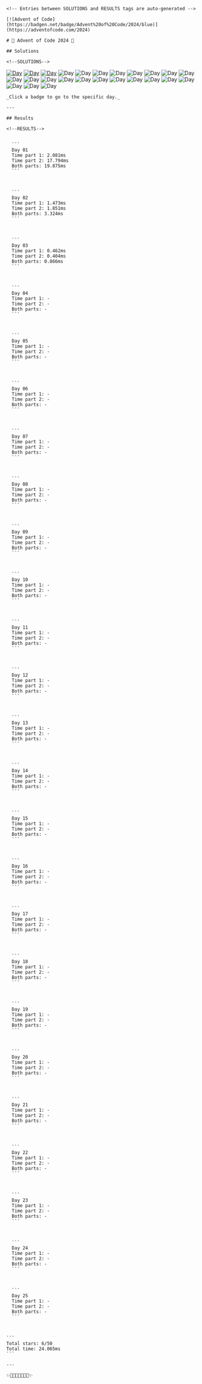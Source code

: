
    <!-- Entries between SOLUTIONS and RESULTS tags are auto-generated -->

    [![Advent of Code](https://badgen.net/badge/Advent%20of%20Code/2024/blue)](https://adventofcode.com/2024)

    # 🎄 Advent of Code 2024 🎄

    ## Solutions

    <!--SOLUTIONS-->

[![Day](https://badgen.net/badge/01/%E2%98%85%E2%98%85/green)](src/day01)
[![Day](https://badgen.net/badge/02/%E2%98%85%E2%98%85/green)](src/day02)
[![Day](https://badgen.net/badge/03/%E2%98%85%E2%98%85/green)](src/day03)
![Day](https://badgen.net/badge/04/%E2%98%86%E2%98%86/gray)
![Day](https://badgen.net/badge/05/%E2%98%86%E2%98%86/gray)
![Day](https://badgen.net/badge/06/%E2%98%86%E2%98%86/gray)
![Day](https://badgen.net/badge/07/%E2%98%86%E2%98%86/gray)
![Day](https://badgen.net/badge/08/%E2%98%86%E2%98%86/gray)
![Day](https://badgen.net/badge/09/%E2%98%86%E2%98%86/gray)
![Day](https://badgen.net/badge/10/%E2%98%86%E2%98%86/gray)
![Day](https://badgen.net/badge/11/%E2%98%86%E2%98%86/gray)
![Day](https://badgen.net/badge/12/%E2%98%86%E2%98%86/gray)
![Day](https://badgen.net/badge/13/%E2%98%86%E2%98%86/gray)
![Day](https://badgen.net/badge/14/%E2%98%86%E2%98%86/gray)
![Day](https://badgen.net/badge/15/%E2%98%86%E2%98%86/gray)
![Day](https://badgen.net/badge/16/%E2%98%86%E2%98%86/gray)
![Day](https://badgen.net/badge/17/%E2%98%86%E2%98%86/gray)
![Day](https://badgen.net/badge/18/%E2%98%86%E2%98%86/gray)
![Day](https://badgen.net/badge/19/%E2%98%86%E2%98%86/gray)
![Day](https://badgen.net/badge/20/%E2%98%86%E2%98%86/gray)
![Day](https://badgen.net/badge/21/%E2%98%86%E2%98%86/gray)
![Day](https://badgen.net/badge/22/%E2%98%86%E2%98%86/gray)
![Day](https://badgen.net/badge/23/%E2%98%86%E2%98%86/gray)
![Day](https://badgen.net/badge/24/%E2%98%86%E2%98%86/gray)
![Day](https://badgen.net/badge/25/%E2%98%86%E2%98%86/gray)

<!--/SOLUTIONS-->

    _Click a badge to go to the specific day._

    ---

    ## Results

    <!--RESULTS-->


      ```
      Day 01
      Time part 1: 2.081ms
      Time part 2: 17.794ms
      Both parts: 19.875ms
      ```
    


      ```
      Day 02
      Time part 1: 1.473ms
      Time part 2: 1.851ms
      Both parts: 3.324ms
      ```
    


      ```
      Day 03
      Time part 1: 0.462ms
      Time part 2: 0.404ms
      Both parts: 0.866ms
      ```
    


      ```
      Day 04
      Time part 1: -
      Time part 2: -
      Both parts: -
      ```
    


      ```
      Day 05
      Time part 1: -
      Time part 2: -
      Both parts: -
      ```
    


      ```
      Day 06
      Time part 1: -
      Time part 2: -
      Both parts: -
      ```
    


      ```
      Day 07
      Time part 1: -
      Time part 2: -
      Both parts: -
      ```
    


      ```
      Day 08
      Time part 1: -
      Time part 2: -
      Both parts: -
      ```
    


      ```
      Day 09
      Time part 1: -
      Time part 2: -
      Both parts: -
      ```
    


      ```
      Day 10
      Time part 1: -
      Time part 2: -
      Both parts: -
      ```
    


      ```
      Day 11
      Time part 1: -
      Time part 2: -
      Both parts: -
      ```
    


      ```
      Day 12
      Time part 1: -
      Time part 2: -
      Both parts: -
      ```
    


      ```
      Day 13
      Time part 1: -
      Time part 2: -
      Both parts: -
      ```
    


      ```
      Day 14
      Time part 1: -
      Time part 2: -
      Both parts: -
      ```
    


      ```
      Day 15
      Time part 1: -
      Time part 2: -
      Both parts: -
      ```
    


      ```
      Day 16
      Time part 1: -
      Time part 2: -
      Both parts: -
      ```
    


      ```
      Day 17
      Time part 1: -
      Time part 2: -
      Both parts: -
      ```
    


      ```
      Day 18
      Time part 1: -
      Time part 2: -
      Both parts: -
      ```
    


      ```
      Day 19
      Time part 1: -
      Time part 2: -
      Both parts: -
      ```
    


      ```
      Day 20
      Time part 1: -
      Time part 2: -
      Both parts: -
      ```
    


      ```
      Day 21
      Time part 1: -
      Time part 2: -
      Both parts: -
      ```
    


      ```
      Day 22
      Time part 1: -
      Time part 2: -
      Both parts: -
      ```
    


      ```
      Day 23
      Time part 1: -
      Time part 2: -
      Both parts: -
      ```
    


      ```
      Day 24
      Time part 1: -
      Time part 2: -
      Both parts: -
      ```
    


      ```
      Day 25
      Time part 1: -
      Time part 2: -
      Both parts: -
      ```
    


    ```
    Total stars: 6/50
    Total time: 24.065ms
    ```
  

<!--/RESULTS-->

    ---

    ✨🎄🎁🎄🎅🎄🎁🎄✨
  